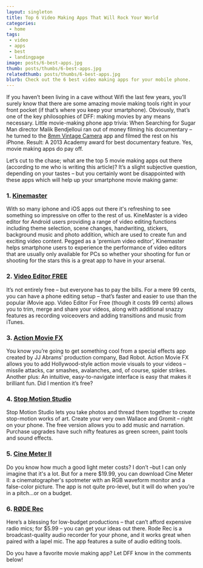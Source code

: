 ```yaml
---
layout: singleton
title: Top 6 Video Making Apps That Will Rock Your World
categories:
 - home
tags:
 - video
 - apps
 - best
 - landingpage
image: posts/6-best-apps.jpg
thumb: posts/thumbs/6-best-apps.jpg
relatedthumb: posts/thumbs/6-best-apps.jpg
blurb: Check out the 6 best video making apps for your mobile phone.
---
```


If you haven’t been living in a cave without Wifi the last few years, you’ll surely know that there are some amazing movie making tools right in your front pocket (if that’s where you keep your smartphone). Obviously, that’s one of the key philosophies of DFF: making movies by any means necessary. Little movie-making phone app trivia: When Searching for Sugar Man director Malik Bendjelloui ran out of money filming his documentary – he turned to the <a href="https://itunes.apple.com/gb/app/8mm-vintage-camera/id406541444?mt=8" target="_blank">8mm Vintage Camera</a> app and filmed the rest on his iPhone. Result: A 2013 Academy award for best documentary feature. Yes, movie making apps do pay off.

Let’s cut to the chase; what are the top 5 movie making apps out there (according to me who is writing this article)? It’s a slight subjective question, depending on your tastes – but you certainly wont be disappointed with these apps which will help up your smartphone movie making game:

### 1. <a href="http://www.kinemaster.com/" target="_blank">Kinemaster</a>
With so many iphone and iOS apps out there it's refreshing to see something so impressive on offer to  the rest of us. KineMaster is a video editor for Android users providing a range of video editing functions including theme selection, scene changes, handwriting, stickers, background music and photo addition, which are used to create fun and exciting video content. Pegged as a 'premium video editor', Kinemaster helps smartphone users to experience the performance of video editors that are usually only available for PCs so whether your shooting for fun or shooting for the stars this is a great app to have in your arsenal.

### 2. <a href="https://itunes.apple.com/us/app/video-editor-free/id450722848?mt=8" target="_blank">Video Editor FREE</a>
It’s not entirely free – but everyone has to pay the bills.  For a mere 99 cents, you can have a phone editing setup – that’s faster and easier to use than the popular iMovie app. Video Editor For Free (though it costs 99 cents) allows you to trim, merge and share your videos, along with additional snazzy features as recording voiceovers and adding transitions and music from iTunes.

### 3. <a href="https://itunes.apple.com/gb/app/action-movie-fx/id489321253?mt=8" target="_blank">Action Movie FX</a>
You know you’re going to get something cool from a special effects app created by JJ Abrams’ production company, Bad Robot. Action Movie FX allows you to add Hollywood-style action movie visuals to your videos – missile attacks, car smashes, avalanches, and, of course, spider strikes. Another plus: An intuitive, easy-to-navigate interface is easy that makes it brilliant fun. Did I mention it’s free?

### 4. <a href="https://itunes.apple.com/gb/app/stop-motion-studio/id441651297?mt=8" target="_blank">Stop Motion Studio</a>
Stop Motion Studio lets you take photos and thread them together to create stop-motion works of art. Create your very own Wallace and Gromit – right on your phone. The free version allows you to add music and narration. Purchase upgrades have such nifty features as green screen, paint tools and sound effects.

### 5. <a href="https://itunes.apple.com/us/app/cine-meter-ii/id846918884?mt=8" target="_blank">Cine Meter II</a>
Do you know how much a good light meter costs? I don’t –but I can only imagine that it's a lot. But for a mere $19.99, you can download Cine Meter II: a cinematographer's spotmeter with an RGB waveform monitor and a false-color picture. The app is not quite pro-level, but it will do when you’re in a pitch…or on a budget.

### 6. <a href="https://itunes.apple.com/us/app/r-de-rec/id528642521?mt=8" target="_blank">RØDE Rec</a>
Here’s a blessing for low-budget productions – that can’t afford expensive radio mics; for $5.99 – you can get your ideas out there.
Rode Rec is a broadcast-quality audio recorder for your phone, and it works great when paired with a lapel mic.  The app features a suite of audio editing tools.

Do you have a favorite movie making app? Let DFF know in the comments below!